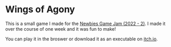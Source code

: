 # Wings of Agony

This is a small game I made for the [Newbies Game Jam (2022 - 2)](https://itch.io/jam/newbies2). I made it over the course of one week and it was fun to make!

You can play it in the broswer or download it as an executable on [itch.io](https://unsnughero.itch.io/wings-of-agony).
